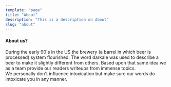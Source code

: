 ```yaml
---
template: "page"
title: "About"
description: "This is a description on About"
slug: "about"
---
```


#### About us? 
During the early 90's in the US the brewery  (a barrel in which beer is processed) system flourished. The word darkale was used to describe a beer to make it slightly different from others. Based upon that same idea we as a team provide our readers writeups from immense topics. <br/>
We personally don't influence intoxication but make sure our words do intoxicate you in any manner.
